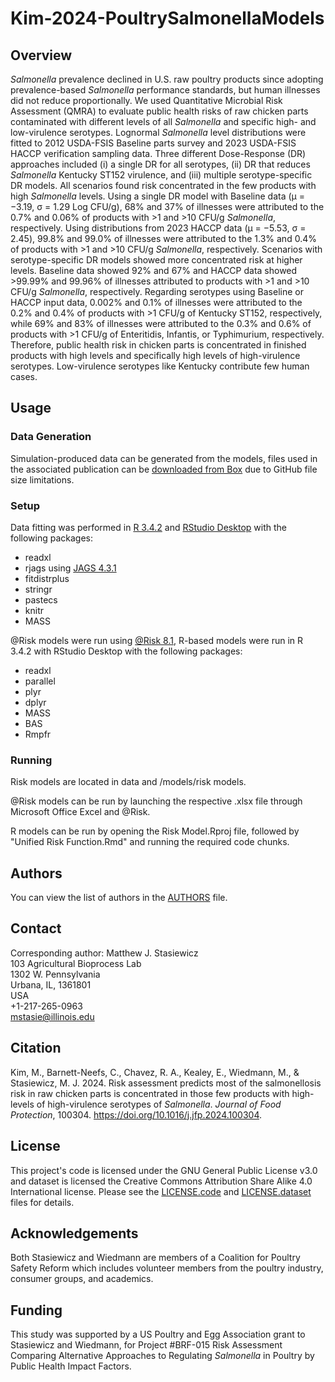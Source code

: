 # Kim-2024-PoultrySalmonellaModels

## Overview
_Salmonella_ prevalence declined in U.S. raw poultry products since adopting prevalence-based _Salmonella_ performance standards, but human illnesses did not reduce proportionally. We used Quantitative Microbial Risk Assessment (QMRA) to evaluate public health risks of raw chicken parts contaminated with different levels of all _Salmonella_ and specific high- and low-virulence serotypes. Lognormal _Salmonella_ level distributions were fitted to 2012 USDA-FSIS Baseline parts survey and 2023 USDA-FSIS HACCP verification sampling data. Three different Dose-Response (DR) approaches included (i) a single DR for all serotypes, (ii) DR that reduces _Salmonella_ Kentucky ST152 virulence, and (iii) multiple serotype-specific DR models. All scenarios found risk concentrated in the few products with high _Salmonella_ levels. Using a single DR model with Baseline data (μ = −3.19, σ = 1.29 Log CFU/g), 68% and 37% of illnesses were attributed to the 0.7% and 0.06% of products with >1 and >10 CFU/g _Salmonella_, respectively. Using distributions from 2023 HACCP data (μ = −5.53, σ = 2.45), 99.8% and 99.0% of illnesses were attributed to the 1.3% and 0.4% of products with >1 and >10 CFU/g _Salmonella_, respectively. Scenarios with serotype-specific DR models showed more concentrated risk at higher levels. Baseline data showed 92% and 67% and HACCP data showed >99.99% and 99.96% of illnesses attributed to products with >1 and >10 CFU/g _Salmonella_, respectively. Regarding serotypes using Baseline or HACCP input data, 0.002% and 0.1% of illnesses were attributed to the 0.2% and 0.4% of products with >1 CFU/g of Kentucky ST152, respectively, while 69% and 83% of illnesses were attributed to the 0.3% and 0.6% of products with >1 CFU/g of Enteritidis, Infantis, or Typhimurium, respectively. Therefore, public health risk in chicken parts is concentrated in finished products with high levels and specifically high levels of high-virulence serotypes. Low-virulence serotypes like Kentucky contribute few human cases.

## Usage
### Data Generation
Simulation-produced data can be generated from the models, files used in the associated publication can be [downloaded from Box](https://uofi.box.com/s/r7p3hoty6ymlomipav1xbgzv2p3rf8dy) due to GitHub file size limitations.

### Setup
Data fitting was performed in [R 3.4.2](https://cloud.r-project.org/) and [RStudio Desktop](https://posit.co/download/rstudio-desktop/) with the following packages:
* readxl
* rjags using [JAGS 4.3.1](https://mcmc-jags.sourceforge.io/)
* fitdistrplus
* stringr
* pastecs
* knitr
* MASS

 @Risk models were run using [@Risk 8.1](https://lumivero.com/products/at-risk/), R-based models were run in R 3.4.2 with RStudio Desktop with the following packages:
 * readxl
* parallel
* plyr
* dplyr
* MASS
* BAS
* Rmpfr

### Running
Risk models are located in data and /models/risk models.

@Risk models can be run by launching the respective .xlsx file through Microsoft Office Excel and @Risk.

R models can be run by opening the Risk Model.Rproj file, followed by "Unified Risk Function.Rmd" and running the required code chunks.

## Authors
You can view the list of authors in the [AUTHORS](/AUTHORS) file.

## Contact
Corresponding author: Matthew J. Stasiewicz<br>
103 Agricultural Bioprocess Lab<br>
1302 W. Pennsylvania<br>
Urbana, IL, 1361801<br>
USA<br>
+1-217-265-0963<br>
[mstasie@illinois.edu](mailto:mstasie@illinois.edu)

## Citation
Kim, M., Barnett-Neefs, C., Chavez, R. A., Kealey, E., Wiedmann, M., & Stasiewicz, M. J. 2024. Risk assessment predicts most of the salmonellosis risk in raw chicken parts is concentrated in those few products with high-levels of high-virulence serotypes of _Salmonella_. _Journal of Food Protection_, 100304. https://doi.org/10.1016/j.jfp.2024.100304.

## License
This project's code is licensed under the GNU General Public License v3.0 and dataset is licensed the Creative Commons Attribution Share Alike 4.0 International license. Please see the [LICENSE.code](/LICENSE.code) and [LICENSE.dataset](/LICENSE.dataset) files for details.

## Acknowledgements
Both Stasiewicz and Wiedmann are members of a Coalition for Poultry Safety Reform which includes volunteer members from the poultry industry, consumer groups, and academics.

## Funding
This study was supported by a US Poultry and Egg Association grant to Stasiewicz and Wiedmann, for Project #BRF-015 Risk Assessment Comparing Alternative Approaches to Regulating _Salmonella_ in Poultry by Public Health Impact Factors.
